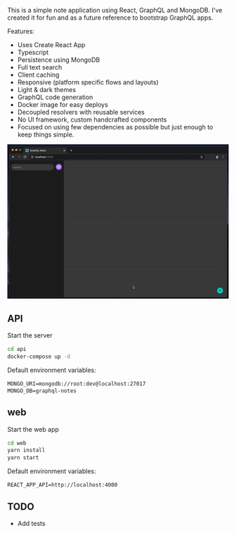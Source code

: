 This is a simple note application using React, GraphQL and MongoDB. I've created it for fun and as a future reference to bootstrap GraphQL apps.

Features:

- Uses Create React App
- Typescript
- Persistence using MongoDB
- Full text search
- Client caching
- Responsive (platform specific flows and layouts)
- Light & dark themes
- GraphQL code generation
- Docker image for easy deploys
- Decoupled resolvers with reusable services
- No UI framework, custom handcrafted components
- Focused on using few dependencies as possible but just enough to keep things simple.

![Demo](demo.gif)

## API

Start the server

```bash
cd api
docker-compose up -d
```

Default environment variables:

```
MONGO_URI=mongodb://root:dev@localhost:27017
MONGO_DB=graphql-notes
```

## web

Start the web app

```bash
cd web
yarn install
yarn start
```

Default environment variables:

```
REACT_APP_API=http://localhost:4000
```

## TODO

- Add tests
